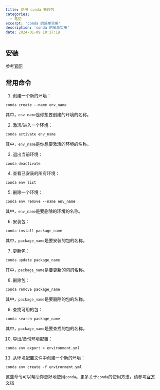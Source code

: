 ```yaml
---
title: 使用 conda 管理包
categories:
  - 笔记
excerpt: 'conda 的简单实用'
description: 'conda 的简单实用'
date: 2024-01-09 10:17:19
---
```



## 安装

参考[官网](https://docs.conda.io/en/latest/miniconda.html%EF%BC%89%EF%BC%8C%E9%80%89%E6%8B%A9%E9%80%82%E5%90%88%E4%BD%A0%E6%93%8D%E4%BD%9C%E7%B3%BB%E7%BB%9F%E7%9A%84%E7%89%88%E6%9C%AC%EF%BC%8C%E7%84%B6%E5%90%8E%E4%B8%8B%E8%BD%BD%E3%80%82)

## 常用命令

1. 创建一个新的环境：
```
conda create --name env_name
```
其中，`env_name`是你想要创建的环境的名称。

2. 激活/进入一个环境：
```
conda activate env_name
```
其中，`env_name`是你想要激活的环境的名称。

3. 退出当前环境：
```
conda deactivate
```

4. 查看已安装的所有环境：
```
conda env list
```

5. 删除一个环境：
```
conda env remove --name env_name
```
其中，`env_name`是要删除的环境的名称。

6. 安装包：
```
conda install package_name
```
其中，`package_name`是要安装的包的名称。

7. 更新包：
```
conda update package_name
```
其中，`package_name`是要更新的包的名称。

8. 删除包：
```
conda remove package_name
```
其中，`package_name`是要删除的包的名称。

9. 查找可用的包：
```
conda search package_name
```
其中，`package_name`是要查找的包的名称。

10. 导出/备份环境配置：
```
conda env export > environment.yml
```

11. 从环境配置文件中创建一个新的环境：
```
conda env create -f environment.yml
```

这些命令可以帮助你更好地使用`conda`。更多关于`conda`的使用方法，请参考[官方文档](https://docs.conda.io/en/latest/)